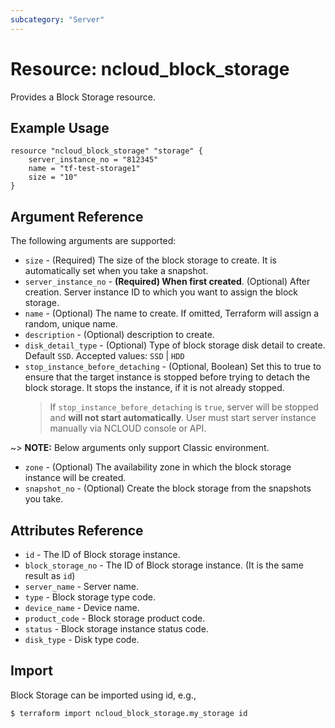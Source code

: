 ```yaml
---
subcategory: "Server"
---
```



# Resource: ncloud_block_storage

Provides a Block Storage resource.

## Example Usage

```hcl
resource "ncloud_block_storage" "storage" {
	server_instance_no = "812345"
	name = "tf-test-storage1"
	size = "10"
}
```

## Argument Reference

The following arguments are supported:

* `size` - (Required) The size of the block storage to create. It is automatically set when you take a snapshot.
* `server_instance_no` - **(Required) When first created**. (Optional) After creation. Server instance ID to which you want to assign the block storage.
* `name` - (Optional) The name to create. If omitted, Terraform will assign a random, unique name.
* `description` - (Optional) description to create.
* `disk_detail_type` - (Optional) Type of block storage disk detail to create. Default `SSD`. Accepted values: `SSD` | `HDD` 
* `stop_instance_before_detaching` - (Optional, Boolean) Set this to true to ensure that the target instance is stopped before trying to detach the block storage. It stops the instance, if it is not already stopped.
	> If `stop_instance_before_detaching` is `true`, server will be stopped and **will not start automatically**. User must start server instance manually via NCLOUD console or API.

~> **NOTE:** Below arguments only support Classic environment.

* `zone` - (Optional) The availability zone in which the block storage instance will be created.
* `snapshot_no` - (Optional) Create the block storage from the snapshots you take.

## Attributes Reference

* `id` - The ID of Block storage instance.
* `block_storage_no` - The ID of Block storage instance. (It is the same result as `id`)
* `server_name` - Server name.
* `type` - Block storage type code.
* `device_name` - Device name.
* `product_code` - Block storage product code.
* `status` - Block storage instance status code.
* `disk_type` - Disk type code.

## Import

Block Storage can be imported using id, e.g.,

```
$ terraform import ncloud_block_storage.my_storage id
```